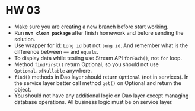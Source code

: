 # HW 03

* Make sure you are creating a new branch before start working. 
* Run __`mvn clean package`__ after finish homework and before sending the solution.
* Use wrapper for id: `Long id` but not `long id`. And remember what is the difference between `==` and `equals`.
* To display data while testing use Stream API `forEach()`, not `for` loop.
* Method `findFirst()` return Optional, so you should not use `Optional.ofNullable` anywhere.
* `find()` methods in Dao layer should return `Optional` (not in services). In the service layer better call method `get()` on Optional and return the object.
* You should not have any additional logic on Dao layer except managing database operations. All business logic must be on service layer.
